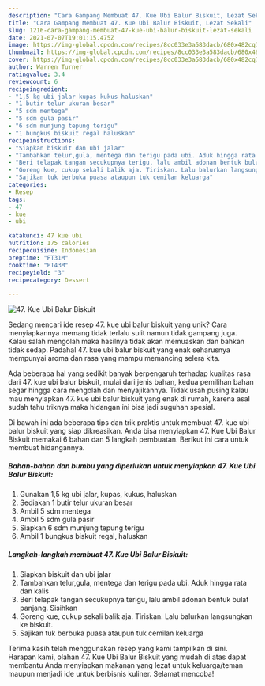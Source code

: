 ```yaml
---
description: "Cara Gampang Membuat 47. Kue Ubi Balur Biskuit, Lezat Sekali"
title: "Cara Gampang Membuat 47. Kue Ubi Balur Biskuit, Lezat Sekali"
slug: 1216-cara-gampang-membuat-47-kue-ubi-balur-biskuit-lezat-sekali
date: 2021-07-07T19:01:15.475Z
image: https://img-global.cpcdn.com/recipes/8cc033e3a583dacb/680x482cq70/47-kue-ubi-balur-biskuit-foto-resep-utama.jpg
thumbnail: https://img-global.cpcdn.com/recipes/8cc033e3a583dacb/680x482cq70/47-kue-ubi-balur-biskuit-foto-resep-utama.jpg
cover: https://img-global.cpcdn.com/recipes/8cc033e3a583dacb/680x482cq70/47-kue-ubi-balur-biskuit-foto-resep-utama.jpg
author: Warren Turner
ratingvalue: 3.4
reviewcount: 6
recipeingredient:
- "1,5 kg ubi jalar kupas kukus haluskan"
- "1 butir telur ukuran besar"
- "5 sdm mentega"
- "5 sdm gula pasir"
- "6 sdm munjung tepung terigu"
- "1 bungkus biskuit regal haluskan"
recipeinstructions:
- "Siapkan biskuit dan ubi jalar"
- "Tambahkan telur,gula, mentega dan terigu pada ubi. Aduk hingga rata dan kalis"
- "Beri telapak tangan secukupnya terigu, lalu ambil adonan bentuk bulat panjang. Sisihkan"
- "Goreng kue, cukup sekali balik aja. Tiriskan. Lalu balurkan langsungkan ke biskuit."
- "Sajikan tuk berbuka puasa ataupun tuk cemilan keluarga"
categories:
- Resep
tags:
- 47
- kue
- ubi

katakunci: 47 kue ubi 
nutrition: 175 calories
recipecuisine: Indonesian
preptime: "PT31M"
cooktime: "PT43M"
recipeyield: "3"
recipecategory: Dessert

---
```



![47. Kue Ubi Balur Biskuit](https://img-global.cpcdn.com/recipes/8cc033e3a583dacb/680x482cq70/47-kue-ubi-balur-biskuit-foto-resep-utama.jpg)

Sedang mencari ide resep 47. kue ubi balur biskuit yang unik? Cara menyiapkannya memang tidak terlalu sulit namun tidak gampang juga. Kalau salah mengolah maka hasilnya tidak akan memuaskan dan bahkan tidak sedap. Padahal 47. kue ubi balur biskuit yang enak seharusnya mempunyai aroma dan rasa yang mampu memancing selera kita.



Ada beberapa hal yang sedikit banyak berpengaruh terhadap kualitas rasa dari 47. kue ubi balur biskuit, mulai dari jenis bahan, kedua pemilihan bahan segar hingga cara mengolah dan menyajikannya. Tidak usah pusing kalau mau menyiapkan 47. kue ubi balur biskuit yang enak di rumah, karena asal sudah tahu triknya maka hidangan ini bisa jadi suguhan spesial.


Di bawah ini ada beberapa tips dan trik praktis untuk membuat 47. kue ubi balur biskuit yang siap dikreasikan. Anda bisa menyiapkan 47. Kue Ubi Balur Biskuit memakai 6 bahan dan 5 langkah pembuatan. Berikut ini cara untuk membuat hidangannya.

<!--inarticleads1-->

##### Bahan-bahan dan bumbu yang diperlukan untuk menyiapkan 47. Kue Ubi Balur Biskuit:

1. Gunakan 1,5 kg ubi jalar, kupas, kukus, haluskan
1. Sediakan 1 butir telur ukuran besar
1. Ambil 5 sdm mentega
1. Ambil 5 sdm gula pasir
1. Siapkan 6 sdm munjung tepung terigu
1. Ambil 1 bungkus biskuit regal, haluskan




<!--inarticleads2-->

##### Langkah-langkah membuat 47. Kue Ubi Balur Biskuit:

1. Siapkan biskuit dan ubi jalar
1. Tambahkan telur,gula, mentega dan terigu pada ubi. Aduk hingga rata dan kalis
1. Beri telapak tangan secukupnya terigu, lalu ambil adonan bentuk bulat panjang. Sisihkan
1. Goreng kue, cukup sekali balik aja. Tiriskan. Lalu balurkan langsungkan ke biskuit.
1. Sajikan tuk berbuka puasa ataupun tuk cemilan keluarga




Terima kasih telah menggunakan resep yang kami tampilkan di sini. Harapan kami, olahan 47. Kue Ubi Balur Biskuit yang mudah di atas dapat membantu Anda menyiapkan makanan yang lezat untuk keluarga/teman maupun menjadi ide untuk berbisnis kuliner. Selamat mencoba!
